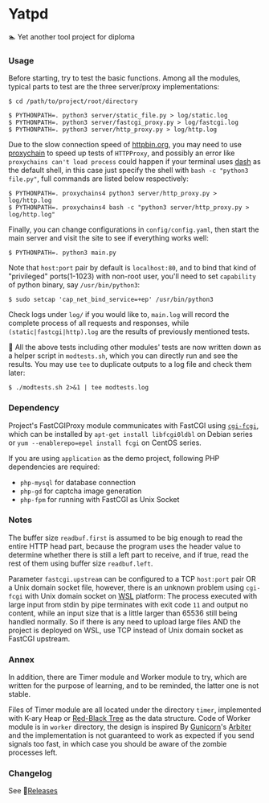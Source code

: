 # Yatpd
:swimmer: Yet another tool project for diploma

### Usage
Before starting, try to test the basic functions. Among all the modules, typical parts to test are the three server/proxy implementations:

```shell
$ cd /path/to/project/root/directory

$ PYTHONPATH=. python3 server/static_file.py > log/static.log
$ PYTHONPATH=. python3 server/fastcgi_proxy.py > log/fastcgi.log
$ PYTHONPATH=. python3 server/http_proxy.py > log/http.log
```

Due to the slow connection speed of [httpbin.org](http://httpbin.org/), you may need to use [proxychain](https://github.com/rofl0r/proxychains-ng) to speed up tests of `HTTPProxy`, and possibly an error like `proxychains can't load process` could happen if your terminal uses [dash](https://wiki.ubuntu.com/DashAsBinSh) as the default shell, in this case just specify the shell with `bash -c "python3 file.py"`, full commands are listed below respectively:

```shell
$ PYTHONPATH=. proxychains4 python3 server/http_proxy.py > log/http.log
$ PYTHONPATH=. proxychains4 bash -c "python3 server/http_proxy.py > log/http.log"
```

Finally, you can change configurations in `config/config.yaml`, then start the main server and visit the site to see if everything works well:

```shell
$ PYTHONPATH=. python3 main.py
```

Note that `host:port` pair by default is `localhost:80`, and to bind that kind of "privileged" ports(1-1023) with non-root user, you'll need to set `capability` of python binary, say `/usr/bin/python3`:

```shell
$ sudo setcap 'cap_net_bind_service=+ep' /usr/bin/python3
```

Check logs under `log/` if you would like to, `main.log` will record the complete process of all requests and responses, while `(static|fastcgi|http).log` are the results of previously mentioned tests.

:tada: All the above tests including other modules' tests are now written down as a helper script in `modtests.sh`, which you can directly run and see the results. You may use `tee` to duplicate outputs to a log file and check them later:

```shell
$ ./modtests.sh 2>&1 | tee modtests.log
```

### Dependency
Project's FastCGIProxy module communicates with FastCGI using [`cgi-fcgi`](https://manpages.debian.org/testing/libfcgi-bin/cgi-fcgi.1.en.html), which can be installed by `apt-get install libfcgi0ldbl` on Debian series or `yum --enablerepo=epel install fcgi` on CentOS series.

If you are using `application` as the demo project, following PHP dependencies are required:
- `php-mysql` for database connection
- `php-gd` for captcha image generation
- `php-fpm` for running with FastCGI as Unix Socket

### Notes
The buffer size `readbuf.first` is assumed to be big enough to read the entire HTTP head part, because the program uses the header value to determine whether there is still a left part to receive, and if true, read the rest of them using buffer size `readbuf.left`.

Parameter `fastcgi.upstream` can be configured to a TCP `host:port` pair OR a Unix domain socket file, however, there is an unknown problem using `cgi-fcgi` with Unix domain socket on [WSL](https://en.wikipedia.org/wiki/Windows_Subsystem_for_Linux) platform: The process executed with large input from stdin by pipe terminates with exit code `11` and output no content, while an input size that is a little larger than 65536 still being handled normally. So if there is any need to upload large files AND the project is deployed on WSL, use TCP instead of Unix domain socket as FastCGI upstream.

### Annex
In addition, there are Timer module and Worker module to try, which are written for the purpose of learning, and to be reminded, the latter one is not stable.

Files of Timer module are all located under the directory `timer`, implemented with K-ary Heap or [Red-Black Tree](https://github.com/stanislavkozlovski/Red-Black-Tree) as the data structure. Code of Worker module is in `worker` directory, the design is inspired By [Gunicorn](https://github.com/benoitc/gunicorn)'s [Arbiter](https://github.com/benoitc/gunicorn/blob/master/gunicorn/arbiter.py) and the implementation is not guaranteed to work as expected if you send signals too fast, in which case you should be aware of the zombie processes left.

### Changelog
See :bookmark:[Releases](https://github.com/KingsleyXie/Yatpd/releases)
